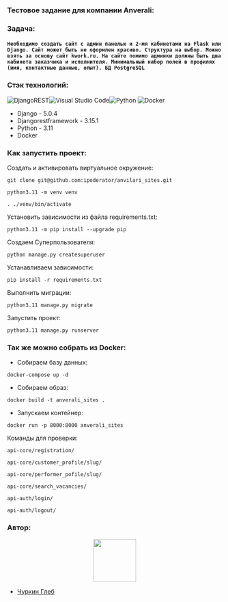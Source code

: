 
### Тестовое задание для компании Anverali:


### Задача:
#### `Необходимо создать сайт с админ панелью и 2-мя кабинетами на Flask или Django. Сайт может быть не оформлен красиво. Структура на выбор. Можно взять за основу сайт kwork.ru. На сайте помимо админки должны быть два кабинета заказчика и исполнителя. Минимальный набор полей в профилях (имя, контактные данные, опыт). БД PostgreSQL`




### Стэк технологий:
![DjangoREST](https://img.shields.io/badge/DJANGO-REST-ff1709?style=for-the-badge&logo=django&logoColor=white&color=ff1709&labelColor=gray)![Visual Studio Code](https://img.shields.io/badge/Visual%20Studio%20Code-0078d7.svg?style=for-the-badge&logo=visual-studio-code&logoColor=white)![Python](https://img.shields.io/badge/python-3670A0?style=for-the-badge&logo=python&logoColor=ffdd54) ![Docker](https://img.shields.io/badge/docker-%230db7ed.svg?style=for-the-badge&logo=docker&logoColor=white)

- Django - 5.0.4
- Djangorestframework - 3.15.1
- Python - 3.11
- Docker

  

### Как запустить проект:

Cоздать и активировать виртуальное окружение:

```
git clone git@github.com:ipoderator/anvilari_sites.git
```
```
python3.11 -m venv venv 
```
```
. ./venv/bin/activate
```
Установить зависимости из файла requirements.txt:
```
python3.11 -m pip install --upgrade pip
```
Создаем Суперпользователя:
```
python manage.py createsuperuser
```
Устанавливаем зависимости:
```
pip install -r requirements.txt
```
Выполнить миграции:
```
python3.11 manage.py migrate
```
Запустить проект:
```
python3.11 manage.py runserver
```

### Так жe можно собрать из Docker:

- Собираем базу данных:
```
docker-compose up -d
```
- Собираем образ:
```
docker build -t anverali_sites .
```
- Запускаем контейнер:
```
docker run -p 8000:8000 anverali_sites
```

Команды для проверки:

```
api-core/registration/ 

api-core/customer_profile/slug/ 

api-core/performer_pofile/slug/

api-core/search_vacancies/

api-auth/login/

api-auth/logout/
```


### Автор:
<div id="header" align="center">  <img src="https://media.giphy.com/media/M9gbBd9nbDrOTu1Mqx/giphy.gif" width="100"/>  </div>


- [Чуркин Глеб](https://github.com/ipoderator)
